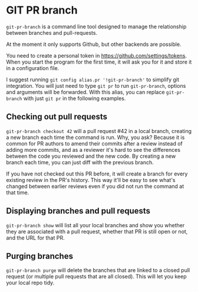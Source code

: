 # GIT PR branch

`git-pr-branch` is a command line tool designed to manage the relationship between branches and
pull-requests.

At the moment it only supports Github, but other backends are possible.

You need to create a personal token in https://github.com/settings/tokens. When you start the
program for the first time, it will ask you for it and store it in a configuration file.

I suggest running `git config alias.pr '!git-pr-branch'` to simplify git integration. You will just
need to type `git pr` to run `git-pr-branch`, options and arguments will be forwarded. With this
alias, you can replace `git-pr-branch` with just `git pr` in the following examples.

## Checking out pull requests

`git-pr-branch checkout 42` will a pull request #42 in a local branch, creating a new branch each
time the command is run. Why, you ask? Because it is common for PR authors to amend their commits
after a review instead of adding more commits, and as a reviewer it's hard to see the differences
between the code you reviewed and the new code. By creating a new branch each time, you can just
diff with the previous branch.

If you have not checked out this PR before, it will create a branch for every existing review in the
PR's history. This way it'll be easy to see what's changed between earlier reviews even if you did
not run the command at that time.

## Displaying branches and pull requests

`git-pr-branch show` will list all your local branches and show you whether they are associated with
a pull request, whether that PR is still open or not, and the URL for that PR.

## Purging branches

`git-pr-branch purge` will delete the branches that are linked to a closed pull request (or multiple
pull requests that are all closed). This will let you keep your local repo tidy.

